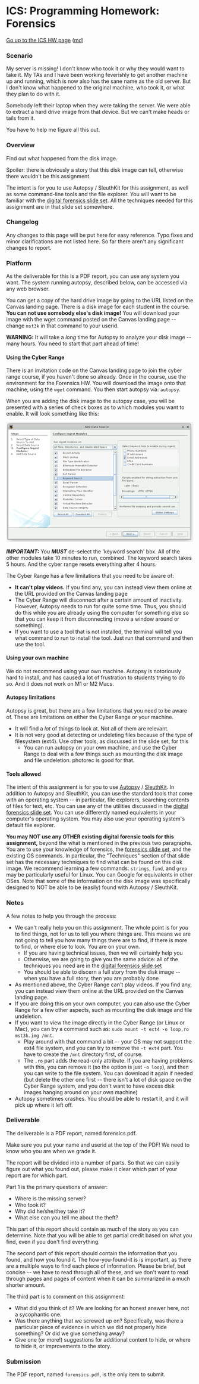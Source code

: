 ICS: Programming Homework: Forensics
====================================

[Go up to the ICS HW page](index.html) ([md](index.md))

### Scenario

My server is missing!  I don't know who took it or why they would want to take it.  My TAs and I have been working feverishly to get another machine up and running, which is now also has the sane name as the old server.  But I don't know what happened to the original machine, who took it, or what they plan to do with it.

Somebody left their laptop when they were taking the server.  We were able to extract a hard drive image from that device.  But we can't make heads or tails from it.  

You have to help me figure all this out.


### Overview

Find out what happened from the disk image.

Spoiler: there is obviously a story that this disk image can tell, otherwise there wouldn't be this assignment.

The intent is for you to use Autopsy / SleuthKit for this assignment, as well as some command-line tools and the file explorer.  You will want to be familiar with the [digital forensics slide set](../slides/forensics.html#/).  All the techniques needed for this assignment are in that slide set somewhere.




### Changelog

Any changes to this page will be put here for easy reference.  Typo fixes and minor clarifications are not listed here.  So far there aren't any significant changes to report.



### Platform

As the deliverable for this is a PDF report, you can use any system you want.  The system running autopsy, described below, can be accessed via any web browser.

You can get a copy of the hard drive image by going to the URL listed on the Canvas landing page.  There is a disk image for each student in the course.  **You can not use somebody else's disk image!**  You will download your image with the wget command posted on the Canvas landing page -- change `mst3k` in that command to your userid.

**WARNING:** It will take a *long* time for Autopsy to analyze your disk image -- many hours.  You need to start that part ahead of time!

<!--
#### Using your own machine

You are also welcome to do this homework on your computer, but you are on your own to install [Autopsy](https://www.sleuthkit.org/autopsy/).  You can see installation details at [Autopsy's website](https://www.sleuthkit.org/autopsy/download.php).  The version on the Virginia Cyber Range is version 4.16.0 with SleuthKit version 4.10.0.  You should have somewhat similar versions -- later is fine, as is slightly earlier (but no earlier than 4.0.0).

You are allowed to use any system tools that are equivalents on your operating system of the ones discussed below.

Lastly, you can run autopsy on your own machine, and use the Cyber Range to deal with a few things such as mounting the disk image and file undeletion.
-->

#### Using the Cyber Range

There is an invitation code on the Canvas landing page to join the cyber range course, if you haven't done so already.  Once in the course, use the environment for the Forensics HW.  You will download the image onto that machine, using the `wget` command.  You then start autopsy via: `autopsy`.

When you are adding the disk image to the autopsy case, you will be presented with a series of check boxes as to which modules you want to enable.  It will look something like this:

![](forensics/autopsy-modules.webp)

***IMPORTANT:*** You ***MUST*** de-select the 'keyword search' box.  All of the other modules take 10 minutes to run, combined.  The keyword search takes 5 hours.  And the cyber range resets everything after 4 hours.

The Cyber Range has a few limitations that you need to be aware of:

- **It can't play videos.**  If you find any, you can instead view them online at the URL provided on the Canvas landing page
- The Cyber Range will disconnect after a certain amount of inactivity.  However, Autopsy needs to run for quite some time.  Thus, you should do this while you are already using the computer for something else so that you can keep it from disconnecting (move a window around or something).
- If you want to use a tool that is not installed, the terminal will tell you what command to run to install the tool.  Just run that command and then use the tool.

#### Using your own machine

We do not recommend using your own machine.  Autopsy is notoriously hard to install, and has caused a lot of frustration to students trying to do so.  And it does not work on M1 or M2 Macs.

#### Autopsy limitations

Autopsy is great, but there are a few limitations that you need to be aware of.  These are limitations on either the Cyber Range or your machine.

- It will find a *lot* of things to look at.  Not all of them are relevant.
- It is not very good at detecting or undeleting files because of the type of filesystem (ext4).  Use other tools, as discussed in the slide set, for this
	- You can run autopsy on your own machine, and use the Cyber Range to deal with a few things such as mounting the disk image and file undeletion.  photorec is good for that.


#### Tools allowed

The intent of this assignment is for you to use [Autopsy](https://www.sleuthkit.org/autopsy/) / [SleuthKit](https://www.sleuthkit.org/sleuthkit/).  In addition to Autopsy and SleuthKit, you can use the standard tools that come with an operating system -- in particular, file explorers, searching contents of files for text, etc.  You can use any of the utilities discussed in the [digital forensics slide set](../slides/forensics.html#/).  You can use differently named equivalents in your computer's operating system.  You may also use your operating system's default file explorer.

**You may NOT use any OTHER existing digital forensic tools for this assignment,** beyond the what is mentioned in the previous two paragraphs.  You are to use your knowledge of forensics, the [forensics slide set](../slides/forensics.html#/), and the existing OS commands. In particular, the "Techniques" section of that slide set has the necessary techniques to find what can be found on this disk image.  We recommend learning a few commands: `strings`, `find`, and `grep` may be particularly useful for Linux.  You can Google for equivalents in other OSes.  Note that some of the information on the disk image was specifically designed to NOT be able to be (easily) found with Autopsy / SleuthKit.



### Notes

A few notes to help you through the process:

- We can't really help you on this assignment.  The whole point is for *you* to find things, not for us to tell you where things are.  This means we are not going to tell you how many things there are to find, if there is more to find, or where else to look.  You are on your own.
	- If you are having technical issues, then we will certainly help you
	- Otherwise, we are going to give you the same advice: all of the techniques you need are in the [digital forensics slide set](../slides/forensics.html#/)
	- You should be able to discern a full story from the disk image -- when you have a full story, then you are probably done
- As mentioned above, the Cyber Range can't play videos.  If you find any, you can instead view them online at the URL provided on the Canvas landing page.
- If you are doing this on your own computer, you can also use the Cyber Range for a few other aspects, such as mounting the disk image and file undeletion.
- If you want to view the image directly in the Cyber Range (or Linux or Mac), you can try a command such as: `sudo mount -t ext4 -o loop,ro mst3k.img /mnt`.  
	- Play around with that command a bit -- your OS may not support the ext4 file system, and you can try to remove the `-t ext4` part.  You have to create the `/mnt` directory first, of course.
	- The `,ro` part adds the read-only attribute.  If you are having problems with this, you can remove it (so the option is just `-o loop`), and then you can write to the file system.  You can download it again if needed (but delete the other one first -- there isn't a lot of disk space on the Cyber Range system, and you don't want to have excess disk images hanging around on your own machine)
- Autopsy sometimes crashes.  You should be able to restart it, and it will pick up where it left off.


### Deliverable

The deliverable is a PDF report, named forensics.pdf.

Make sure you put your name and userid at the top of the PDF!  We need to know who you are when we grade it.

The report will be divided into a number of parts.  So that we can easily figure out what you found out, please make it clear which part of your report are for which part.

Part 1 is the primary questions of answer:

- Where is the missing server?
- Who took it?
- Why did he/she/they take it?
- What else can you tell me about the theft?

This part of this report should contain as much of the story as you can determine.  Note that you will be able to get partial credit based on what you find, even if you don't find everything.

The second part of this report should contain the information that you found, and how you found it.  The how-you-found-it is is important, as there are a multiple ways to find each piece of information.  Please be brief, but concise -- we have to read through all of these, and we don't want to read through pages and pages of content when it can be summarized in a much shorter amount.

The third part is to comment on this assignment:

- What did you think of it?  We are looking for an honest answer here, not a sycophantic one.
- Was there anything that we screwed up on?  Specifically, was there a particular piece of evidence in which we did not properly hide something?  Or did we give something away?
- Give one (or more!) suggestions for additional content to hide, or where to hide it, or improvements to the story.

### Submission

The PDF report, named `forensics.pdf`, is the only item to submit.
